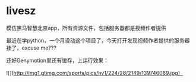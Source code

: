 # livesz
模仿黑马智慧北京app，所有资源文件，包括服务器都是视频作者提供

最近在学python，一个月没动这个项目了，今天打开发现视频作者提供的服务器挂了，excuse me???


还好Genymotion里还有缓存，上运行效果：

![](http://img1.gtimg.com/sports/pics/hv1/224/28/2149/139746089.jpg）




